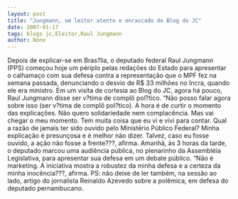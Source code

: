 ```yaml
---
layout: post
title: "Jungmann, um leitor atento e enrascado do Blog do JC"
date: 2007-01-17
tags: blogs jc,Eleitor,Raul Jungmann
author: None
---
```

Depois de explicar-se em Bras?lia, o deputado federal Raul Jungmann (PPS) começou hoje um périplo pelas redações do Estado para apresentar o calhamaço com sua defesa contra a representação que o MPF fez na semana passada, denunciando o desvio de R$ 33 milhões no Incra, quando ele era ministro.
Em um visita de cortesia ao Blog do JC, agora há pouco, Raul Jungmann disse ser v?tima de complô pol?tico.
“Não posso falar agora sobre isso (ser v?tima de complô pol?tico). A hora é de curtir o momento das explicações. Não quero solidariedade nem complacência. Mas vai chegar o meu momento. Tem muita coisa que eu vi e vivi para contar. Qual a razão de jamais ter sido ouvido pelo Ministério Público Federal? Minha explicação
 é presunçosa e é melhor não dizer. Talvez, caso eu fosse ouvido, a ação não fosse a frente???, afirma.
Amanhã, às 3 horas da tarde, o deputado marcou uma audiência pública, no plenarinho da Assembléia Legislativa, para apresentar sua defesa em um debate público.
“Não é marketing. A iniciativa mostra a robustez da minha defesa e a certeza da minha inocência???, afirma.
PS: não deixe de ler também, na sessão ao lado, artigo do jornalista Reinaldo Azevedo sobre a polêmica, em defesa do deputado pernambucano. 